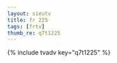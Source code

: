 ```yaml
--- 
layout: sieutv
title: fr 225
tags: [frtv]
thumb_re: q7t1225
---
```

{% include tvadv key="q7t1225" %} 
